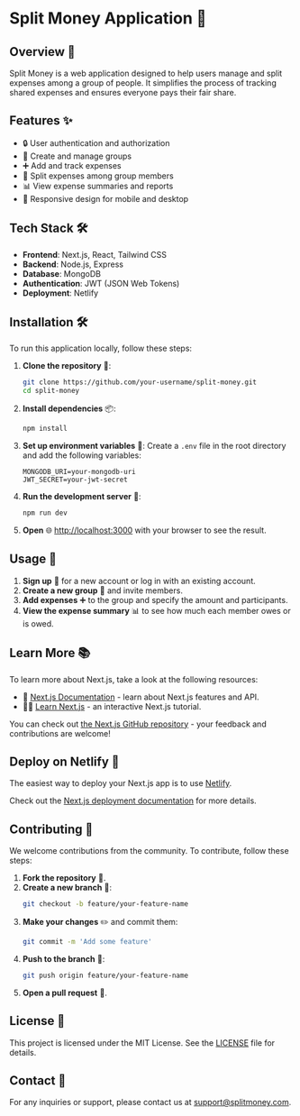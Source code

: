# Split Money Application 💸

## Overview 📖

Split Money is a web application designed to help users manage and split expenses among a group of people. It simplifies the process of tracking shared expenses and ensures everyone pays their fair share.

## Features ✨

- 🔒 User authentication and authorization
- 👥 Create and manage groups
- ➕ Add and track expenses
- 🔄 Split expenses among group members
- 📊 View expense summaries and reports
- 📱 Responsive design for mobile and desktop

## Tech Stack 🛠️

- **Frontend**: Next.js, React, Tailwind CSS
- **Backend**: Node.js, Express
- **Database**: MongoDB
- **Authentication**: JWT (JSON Web Tokens)
- **Deployment**: Netlify

## Installation 🛠️

To run this application locally, follow these steps:

1. **Clone the repository** 📂:
    ```sh
    git clone https://github.com/your-username/split-money.git
    cd split-money
    ```

2. **Install dependencies** 📦:
    ```sh
    npm install
    ```

3. **Set up environment variables** 🔧:
    Create a `.env` file in the root directory and add the following variables:
    ```env
    MONGODB_URI=your-mongodb-uri
    JWT_SECRET=your-jwt-secret
    ```

4. **Run the development server** 🚀:
    ```sh
    npm run dev
    ```

5. **Open** 🌐 [http://localhost:3000](http://localhost:3000) with your browser to see the result.

## Usage 🚀

1. **Sign up** 📝 for a new account or log in with an existing account.
2. **Create a new group** 👥 and invite members.
3. **Add expenses** ➕ to the group and specify the amount and participants.
4. **View the expense summary** 📊 to see how much each member owes or is owed.

## Learn More 📚

To learn more about Next.js, take a look at the following resources:

- 📖 [Next.js Documentation](https://nextjs.org/docs) - learn about Next.js features and API.
- 🧑‍🏫 [Learn Next.js](https://nextjs.org/learn) - an interactive Next.js tutorial.

You can check out [the Next.js GitHub repository](https://github.com/vercel/next.js) - your feedback and contributions are welcome!

## Deploy on Netlify 🚀

The easiest way to deploy your Next.js app is to use [Netlify](https://www.netlify.com/).

Check out the [Next.js deployment documentation](https://nextjs.org/docs/app/building-your-application/deploying) for more details.

## Contributing 🤝

We welcome contributions from the community. To contribute, follow these steps:

1. **Fork the repository** 🍴.
2. **Create a new branch** 🌿:
    ```sh
    git checkout -b feature/your-feature-name
    ```
3. **Make your changes** ✏️ and commit them:
    ```sh
    git commit -m 'Add some feature'
    ```
4. **Push to the branch** 🚀:
    ```sh
    git push origin feature/your-feature-name
    ```
5. **Open a pull request** 🔄.

## License 📄

This project is licensed under the MIT License. See the [LICENSE](http://_vscodecontentref_/1) file for details.

## Contact 📧

For any inquiries or support, please contact us at support@splitmoney.com.